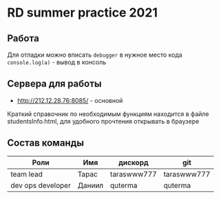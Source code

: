 # RD summer practice 2021

## Работа
Для отладки можно вписать `debugger` в нужное место кода
`console.log(a)` - вывод в консоль

## Сервера для работы
 - http://212.12.28.76:8085/ - основной
 
Краткий справочник по необходимым функциям находится в файле studentsInfo.html, 
для удобного прочтения открывать в браузере

## Состав команды
|Роли|Имя|дискорд|git|
|---|---|---|---|
|team lead|Тарас|taraswww777|taraswww777|
|dev ops developer |Даниил|quterma|quterma|
